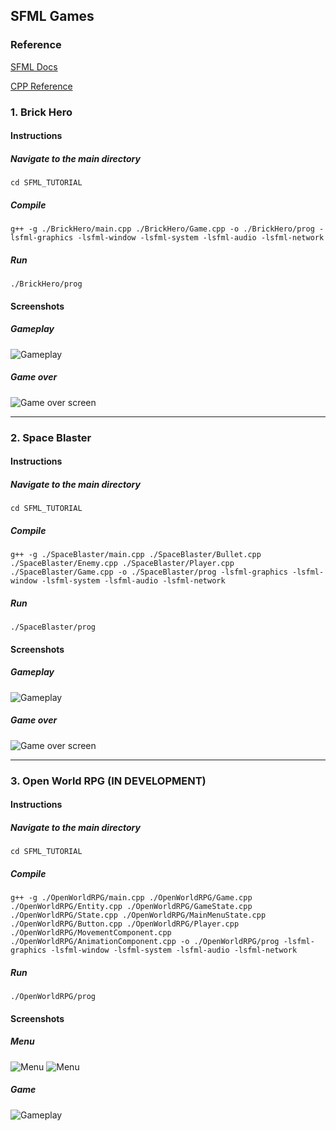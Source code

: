 ## SFML Games

### Reference

[SFML Docs](https://www.sfml-dev.org/documentation/2.5.1/annotated.php)

[CPP Reference](https://en.cppreference.com/w/)

### 1. Brick Hero

#### Instructions

##### Navigate to the main directory
`cd SFML_TUTORIAL`

##### Compile
`g++ -g ./BrickHero/main.cpp ./BrickHero/Game.cpp -o ./BrickHero/prog -lsfml-graphics -lsfml-window -lsfml-system -lsfml-audio -lsfml-network`

##### Run
`./BrickHero/prog`

#### Screenshots

##### Gameplay
![Gameplay](./screenshots/BrickHero.png)

##### Game over
![Game over screen](./screenshots/BrickHero2.png)

---

### 2. Space Blaster

#### Instructions

##### Navigate to the main directory
`cd SFML_TUTORIAL`

##### Compile
`g++ -g ./SpaceBlaster/main.cpp ./SpaceBlaster/Bullet.cpp ./SpaceBlaster/Enemy.cpp ./SpaceBlaster/Player.cpp ./SpaceBlaster/Game.cpp -o ./SpaceBlaster/prog -lsfml-graphics -lsfml-window -lsfml-system -lsfml-audio -lsfml-network`

##### Run
`./SpaceBlaster/prog`

#### Screenshots

##### Gameplay
![Gameplay](./screenshots/SpaceBlaster.png)

##### Game over
![Game over screen](./screenshots/SpaceBlaster2.png)

---

### 3. Open World RPG (IN DEVELOPMENT)

#### Instructions

##### Navigate to the main directory
`cd SFML_TUTORIAL`

##### Compile
`g++ -g ./OpenWorldRPG/main.cpp ./OpenWorldRPG/Game.cpp ./OpenWorldRPG/Entity.cpp ./OpenWorldRPG/GameState.cpp ./OpenWorldRPG/State.cpp ./OpenWorldRPG/MainMenuState.cpp ./OpenWorldRPG/Button.cpp ./OpenWorldRPG/Player.cpp ./OpenWorldRPG/MovementComponent.cpp ./OpenWorldRPG/AnimationComponent.cpp -o ./OpenWorldRPG/prog -lsfml-graphics -lsfml-window -lsfml-system -lsfml-audio -lsfml-network`

##### Run
`./OpenWorldRPG/prog`

#### Screenshots

##### Menu
![Menu](./screenshots/OpenWorldRPG.png)
![Menu](./screenshots/OpenWorldRPG3.png)

##### Game
![Gameplay](./screenshots/OpenWorldRPG2.png)

